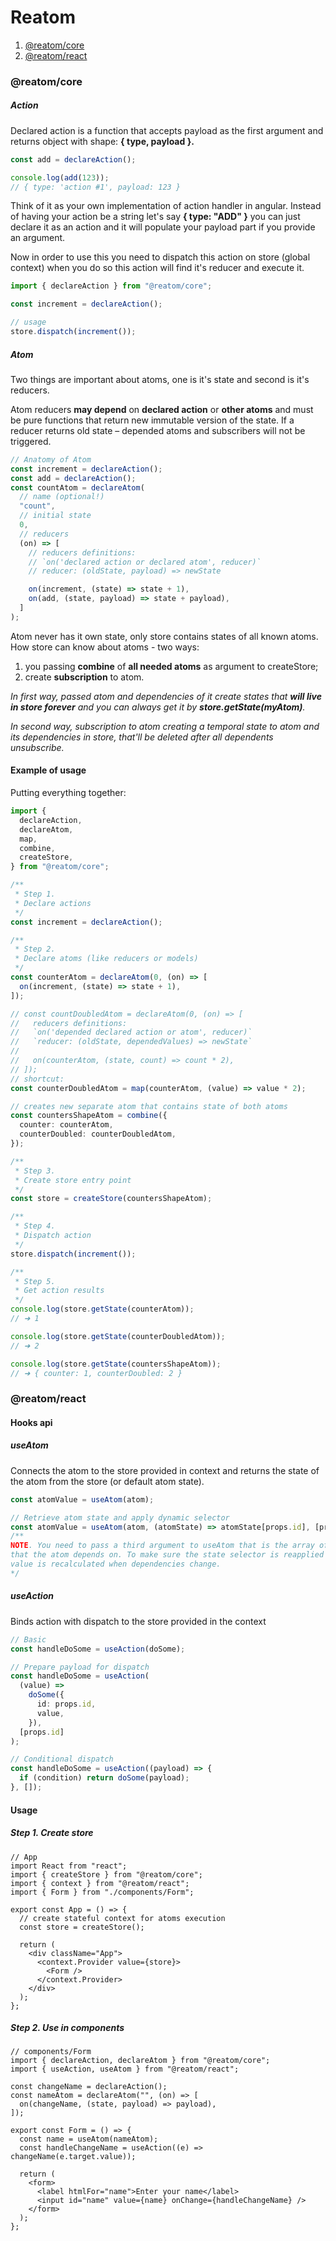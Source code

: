 # Reatom

1. [@reatom/core](#re-core)
2. [@reatom/react](#re-react)

### @reatom/core

<div id="re-core">

##### Action

Declared action is a function that accepts payload as the first argument and returns object with shape: **{ type, payload }.**

```ts
const add = declareAction();

console.log(add(123));
// { type: 'action #1', payload: 123 }
```

Think of it as your own implementation of action handler in angular. Instead of having your action be a string let's say **{ type: "ADD" }** you can just declare it as an action and it will populate your payload part if you provide an argument.

Now in order to use this you need to dispatch this action on store (global context) when you do so this action will find it's reducer and execute it.

```ts
import { declareAction } from "@reatom/core";

const increment = declareAction();

// usage
store.dispatch(increment());
```

##### Atom

Two things are important about atoms, one is it's state and second is it's reducers.

Atom reducers **may depend** on **declared action** or **other atoms** and must be pure functions that return new immutable version of the state.
If a reducer returns old state – depended atoms and subscribers will not be triggered.

```ts
// Anatomy of Atom
const increment = declareAction();
const add = declareAction();
const countAtom = declareAtom(
  // name (optional!)
  "count",
  // initial state
  0,
  // reducers
  (on) => [
    // reducers definitions:
    // `on('declared action or declared atom', reducer)`
    // reducer: (oldState, payload) => newState

    on(increment, (state) => state + 1),
    on(add, (state, payload) => state + payload),
  ]
);
```

Atom never has it own state, only store contains states of all known atoms. How store can know about atoms - two ways:

1. you passing **combine** of **all needed atoms** as argument to createStore;
2. create **subscription** to atom.

_In first way, passed atom and dependencies of it create states that **will live in store forever** and you can always get it by **store.getState(myAtom)**._

_In second way, subscription to atom creating a temporal state to atom and its dependencies in store, that'll be deleted after all dependents unsubscribe._

#### Example of usage

Putting everything together:

```ts
import {
  declareAction,
  declareAtom,
  map,
  combine,
  createStore,
} from "@reatom/core";

/**
 * Step 1.
 * Declare actions
 */
const increment = declareAction();

/**
 * Step 2.
 * Declare atoms (like reducers or models)
 */
const counterAtom = declareAtom(0, (on) => [
  on(increment, (state) => state + 1),
]);

// const countDoubledAtom = declareAtom(0, (on) => [
//   reducers definitions:
//   `on('depended declared action or atom', reducer)`
//   `reducer: (oldState, dependedValues) => newState`
//
//   on(counterAtom, (state, count) => count * 2),
// ]);
// shortcut:
const counterDoubledAtom = map(counterAtom, (value) => value * 2);

// creates new separate atom that contains state of both atoms
const countersShapeAtom = combine({
  counter: counterAtom,
  counterDoubled: counterDoubledAtom,
});

/**
 * Step 3.
 * Create store entry point
 */
const store = createStore(countersShapeAtom);

/**
 * Step 4.
 * Dispatch action
 */
store.dispatch(increment());

/**
 * Step 5.
 * Get action results
 */
console.log(store.getState(counterAtom));
// ➜ 1

console.log(store.getState(counterDoubledAtom));
// ➜ 2

console.log(store.getState(countersShapeAtom));
// ➜ { counter: 1, counterDoubled: 2 }
```

### @reatom/react

<div id="re-react">

#### Hooks api

##### useAtom

Connects the atom to the store provided in context and returns the state of the atom from the store (or default atom state).

```ts
const atomValue = useAtom(atom);

// Retrieve atom state and apply dynamic selector
const atomValue = useAtom(atom, (atomState) => atomState[props.id], [props.id]);
/**
NOTE. You need to pass a third argument to useAtom that is the array of values 
that the atom depends on. To make sure the state selector is reapplied and derived
value is recalculated when dependencies change.
*/
```

##### useAction

Binds action with dispatch to the store provided in the context

```ts
// Basic
const handleDoSome = useAction(doSome);

// Prepare payload for dispatch
const handleDoSome = useAction(
  (value) =>
    doSome({
      id: props.id,
      value,
    }),
  [props.id]
);

// Conditional dispatch
const handleDoSome = useAction((payload) => {
  if (condition) return doSome(payload);
}, []);
```

#### Usage

##### Step 1. Create store

```tsx
// App
import React from "react";
import { createStore } from "@reatom/core";
import { context } from "@reatom/react";
import { Form } from "./components/Form";

export const App = () => {
  // create stateful context for atoms execution
  const store = createStore();

  return (
    <div className="App">
      <context.Provider value={store}>
        <Form />
      </context.Provider>
    </div>
  );
};
```

##### Step 2. Use in components

```tsx
// components/Form
import { declareAction, declareAtom } from "@reatom/core";
import { useAction, useAtom } from "@reatom/react";

const changeName = declareAction();
const nameAtom = declareAtom("", (on) => [
  on(changeName, (state, payload) => payload),
]);

export const Form = () => {
  const name = useAtom(nameAtom);
  const handleChangeName = useAction((e) => changeName(e.target.value));

  return (
    <form>
      <label htmlFor="name">Enter your name</label>
      <input id="name" value={name} onChange={handleChangeName} />
    </form>
  );
};
```
